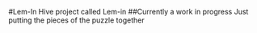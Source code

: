 #Lem-In
Hive project called Lem-in
##Currently a work in progress
Just putting the pieces of the puzzle together